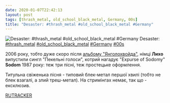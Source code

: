 ```yaml
---
date: 2020-01-07T22:42:13
layout: post
tags: [thrash_metal, old_school_black_metal, Germany, 00s]
title: "Desaster: #thrash_metal #old_school_black_metal #Germany"
---
```

![Desaster: #thrash_metal #old_school_black_metal #Germany](https://cdn4.telesco.pe/file/o3c3KmE8BTFtKYqtJlwM4SfjihfaB39dSMrVkVcXb_A5TlKAp8fT0oDQ2s7ZUfPqd6hqOHeXvA9JjFxyrud-4SJWyISqCUIY2QOFp0aBzfdZKqIoLTPM_rI9fYff9gyRUawV30Ufe74HtIJoHlMZpcdVCUEcoX6YbJ3SjZQoyPKpI4976UJfZ3RLIPtuGclkdQhMnSTnvkgDqX4bPgfLW3WmS_ztwNRNWWl3-h2TT7DZ23y8N4LKdus0F4pGGYL5jbf6SaMTnmsFk2BhBUvKCNca5eP73biqvrtyxOZnw7M6XLPkAqF-mV5I4tehDm4vy5ywhoqVBRovUFhL0xFm0w.jpg)
Desaster: [#thrash_metal](/tags/#thrash_metal) [#old_school_black_metal](/tags/#old_school_black_metal) [#Germany](/tags/#Germany) [#00s](/tags/#00s)

2006 року, тобто дуже скоро після [альбому &quot;Янголохвойда&quot;](https://t.me/vast_space_unexplored/3186), німці **Лихо** випустили сингл &quot;Пекельні голоси&quot;, котрий нагадує &quot;Expurse of Sodomy&quot; **Sodom** 1987 року: теж три пісні, теж простецьке оформлення.

Титульна свіженька пісня - типовий блек-метал першої хвилі (тобто не блек взагалі, а злий треш-метал). На стримінгах немає, так що - ексклюзив.

[RUTRACKER](https://rutracker.org/forum/viewtopic.php?t=985059)